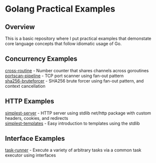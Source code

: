 # Golang Practical Examples

## Overview

This is a basic repository where I put practical examples that demonstate core language concepts that follow idiomatic usage of Go.

## Concurrency Examples
[cross-routine](/concurrency/cross-routine) - Number counter that shares channels across goroutines  
[portscan-pipeline](/concurrency/portscan-pipeline) - TCP port scanner using fan-out pattern  
[sha256-bruteforcer](/concurrency/sha256-bruteforcer) - SHA256 brute forcer using fan-out pattern, and context cancellation  

## HTTP Examples
[simplest-server](/http/simplest-server) - HTTP server using stdlib net/http package with custom headers, cookies, and redirects  
[simplest-templates](/http/simplest-templates) - Easy introduction to templates using the stdlib  

## Interface Examples
[task-runner](/interfaces/task-runner) - Execute a variety of arbitrary tasks via a common task executor using interfaces  

